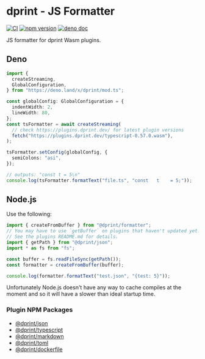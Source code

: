 # dprint - JS Formatter

[![CI](https://github.com/dprint/js-formatter/workflows/CI/badge.svg)](https://github.com/dprint/js-formatter/actions?query=workflow%3ACI)
[![npm version](https://badge.fury.io/js/%40dprint%2Fformatter.svg)](https://badge.fury.io/js/%40dprint%2Fformatter)
[![deno doc](https://doc.deno.land/badge.svg)](https://doc.deno.land/https/deno.land/x/dprint/mod.ts)

JS formatter for dprint Wasm plugins.

## Deno

```ts
import {
  createStreaming,
  GlobalConfiguration,
} from "https://deno.land/x/dprint/mod.ts";

const globalConfig: GlobalConfiguration = {
  indentWidth: 2,
  lineWidth: 80,
};
const tsFormatter = await createStreaming(
  // check https://plugins.dprint.dev/ for latest plugin versions
  fetch("https://plugins.dprint.dev/typescript-0.57.0.wasm"),
);

tsFormatter.setConfig(globalConfig, {
  semiColons: "asi",
});

// outputs: "const t = 5\n"
console.log(tsFormatter.formatText("file.ts", "const   t    = 5;"));
```

## Node.js

Use the following:

```ts
import { createFromBuffer } from "@dprint/formatter";
// You may have to use `getBuffer` on plugins that haven't updated yet.
// See the plugins README.md for details.
import { getPath } from "@dprint/json";
import * as fs from "fs";

const buffer = fs.readFileSync(getPath());
const formatter = createFromBuffer(buffer);

console.log(formatter.formatText("test.json", "{test: 5}"));
```

Unfortunately Node.js doesn't have any way to cache compiles at the moment and so it will have a slower than ideal startup time.

### Plugin NPM Packages

- [@dprint/json](https://www.npmjs.com/package/@dprint/json)
- [@dprint/typescript](https://www.npmjs.com/package/@dprint/typescript)
- [@dprint/markdown](https://www.npmjs.com/package/@dprint/markdown)
- [@dprint/toml](https://www.npmjs.com/package/@dprint/toml)
- [@dprint/dockerfile](https://www.npmjs.com/package/@dprint/dockerfile)
